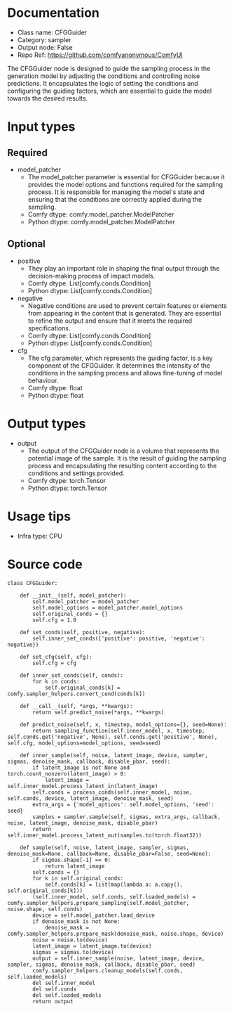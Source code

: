 # Documentation
- Class name: CFGGuider
- Category: sampler
- Output node: False
- Repo Ref: https://github.com/comfyanonymous/ComfyUI

The CFGGuider node is designed to guide the sampling process in the generation model by adjusting the conditions and controlling noise predictions. It encapsulates the logic of setting the conditions and configuring the guiding factors, which are essential to guide the model towards the desired results.

# Input types
## Required
- model_patcher
    - The model_patcher parameter is essential for CFGGuider because it provides the model options and functions required for the sampling process. It is responsible for managing the model's state and ensuring that the conditions are correctly applied during the sampling.
    - Comfy dtype: comfy.model_patcher.ModelPatcher
    - Python dtype: comfy.model_patcher.ModelPatcher
## Optional
- positive
    - They play an important role in shaping the final output through the decision-making process of impact models.
    - Comfy dtype: List[comfy.conds.Condition]
    - Python dtype: List[comfy.conds.Condition]
- negative
    - Negative conditions are used to prevent certain features or elements from appearing in the content that is generated. They are essential to refine the output and ensure that it meets the required specifications.
    - Comfy dtype: List[comfy.conds.Condition]
    - Python dtype: List[comfy.conds.Condition]
- cfg
    - The cfg parameter, which represents the guiding factor, is a key component of the CFGGuider. It determines the intensity of the conditions in the sampling process and allows fine-tuning of model behaviour.
    - Comfy dtype: float
    - Python dtype: float

# Output types
- output
    - The output of the CFGGuider node is a volume that represents the potential image of the sample. It is the result of guiding the sampling process and encapsulating the resulting content according to the conditions and settings provided.
    - Comfy dtype: torch.Tensor
    - Python dtype: torch.Tensor

# Usage tips
- Infra type: CPU

# Source code
```
class CFGGuider:

    def __init__(self, model_patcher):
        self.model_patcher = model_patcher
        self.model_options = model_patcher.model_options
        self.original_conds = {}
        self.cfg = 1.0

    def set_conds(self, positive, negative):
        self.inner_set_conds({'positive': positive, 'negative': negative})

    def set_cfg(self, cfg):
        self.cfg = cfg

    def inner_set_conds(self, conds):
        for k in conds:
            self.original_conds[k] = comfy.sampler_helpers.convert_cond(conds[k])

    def __call__(self, *args, **kwargs):
        return self.predict_noise(*args, **kwargs)

    def predict_noise(self, x, timestep, model_options={}, seed=None):
        return sampling_function(self.inner_model, x, timestep, self.conds.get('negative', None), self.conds.get('positive', None), self.cfg, model_options=model_options, seed=seed)

    def inner_sample(self, noise, latent_image, device, sampler, sigmas, denoise_mask, callback, disable_pbar, seed):
        if latent_image is not None and torch.count_nonzero(latent_image) > 0:
            latent_image = self.inner_model.process_latent_in(latent_image)
        self.conds = process_conds(self.inner_model, noise, self.conds, device, latent_image, denoise_mask, seed)
        extra_args = {'model_options': self.model_options, 'seed': seed}
        samples = sampler.sample(self, sigmas, extra_args, callback, noise, latent_image, denoise_mask, disable_pbar)
        return self.inner_model.process_latent_out(samples.to(torch.float32))

    def sample(self, noise, latent_image, sampler, sigmas, denoise_mask=None, callback=None, disable_pbar=False, seed=None):
        if sigmas.shape[-1] == 0:
            return latent_image
        self.conds = {}
        for k in self.original_conds:
            self.conds[k] = list(map(lambda a: a.copy(), self.original_conds[k]))
        (self.inner_model, self.conds, self.loaded_models) = comfy.sampler_helpers.prepare_sampling(self.model_patcher, noise.shape, self.conds)
        device = self.model_patcher.load_device
        if denoise_mask is not None:
            denoise_mask = comfy.sampler_helpers.prepare_mask(denoise_mask, noise.shape, device)
        noise = noise.to(device)
        latent_image = latent_image.to(device)
        sigmas = sigmas.to(device)
        output = self.inner_sample(noise, latent_image, device, sampler, sigmas, denoise_mask, callback, disable_pbar, seed)
        comfy.sampler_helpers.cleanup_models(self.conds, self.loaded_models)
        del self.inner_model
        del self.conds
        del self.loaded_models
        return output
```